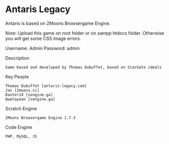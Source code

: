 # Antaris Legacy
Antaris is based on 2Moons Browsergame Engine.

Note: Upload this game on root folder or on xampp htdocs folder. Otherwise you will get some CSS image errors.

Username: Admin
Password: admin

Description

    Game based and developed by Thomas Dubuffet, based on StarGate ideals

Key People

    Thomas Dubuffet [antaris-legacy.com]
    Jan [2moons.cc]
    Danter14 [sengine.ga]
    Qwatayean [sengine.ga]

Scratch Engine

    2Moons Browsergame Engine 1.7.3

Code Engine

    PHP, MySQL, JS


